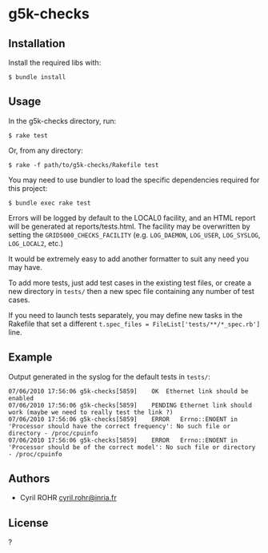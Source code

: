 # g5k-checks

## Installation

Install the required libs with:

    $ bundle install

## Usage

In the g5k-checks directory, run:

    $ rake test

Or, from any directory:

    $ rake -f path/to/g5k-checks/Rakefile test

You may need to use bundler to load the specific dependencies required for
this project:

    $ bundle exec rake test

Errors will be logged by default to the LOCAL0 facility, and an HTML report
will be generated at reports/tests.html. The facility may be overwritten by
setting the `GRID5000_CHECKS_FACILITY` (e.g. `LOG_DAEMON`, `LOG_USER`,
`LOG_SYSLOG`, `LOG_LOCAL2`, etc.)

It would be extremely easy to add another formatter to suit any need you may
have.

To add more tests, just add test cases in the existing test files, or create a
new directory in `tests/` then a new spec file containing any number of test
cases.

If you need to launch tests separately, you may define new tasks in the
Rakefile that set a different `t.spec_files = FileList['tests/**/*_spec.rb']`
line.

## Example

Output generated in the syslog for the default tests in `tests/`:

    07/06/2010 17:56:06	g5k-checks[5859]	OK	Ethernet link should be enabled
    07/06/2010 17:56:06	g5k-checks[5859]	PENDING	Ethernet link should work (maybe we need to really test the link ?)
    07/06/2010 17:56:06	g5k-checks[5859]	ERROR	Errno::ENOENT in 'Processor should have the correct frequency': No such file or directory - /proc/cpuinfo
    07/06/2010 17:56:06	g5k-checks[5859]	ERROR	Errno::ENOENT in 'Processor should be of the correct model': No such file or directory - /proc/cpuinfo

## Authors

* Cyril ROHR <cyril.rohr@inria.fr>

## License

?
